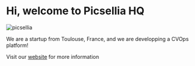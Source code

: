 # Hi, welcome to Picsellia HQ

![picsellia](https://user-images.githubusercontent.com/39900751/194108438-943021c4-2380-45d4-81bc-421e6e474b79.jpeg)

We are a startup from Toulouse, France, and we are developping a CVOps platform!

Visit our [website](https://www.picsellia.com/) for more information

